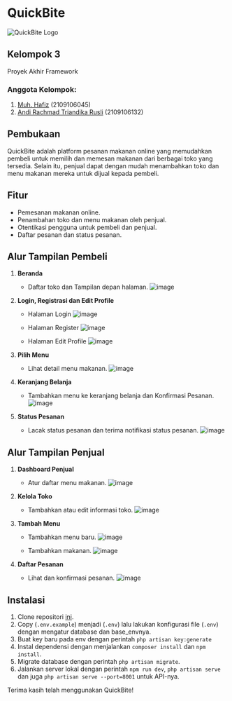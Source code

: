 # QuickBite

![QuickBite Logo](https://github.com/andirchmd/PA_Framework_QuickBite/assets/114181058/a28874a2-f756-4717-92d5-8de968effb4e)

## Kelompok 3

Proyek Akhir Framework
### Anggota Kelompok:
1. [Muh. Hafiz](https://github.com/Hafizz7) (2109106045)
2. [Andi Rachmad Triandika Rusli](https://github.com/andirchmd) (2109106132)

## Pembukaan

QuickBite adalah platform pesanan makanan online yang memudahkan pembeli untuk memilih dan memesan makanan dari berbagai toko yang tersedia. Selain itu, penjual dapat dengan mudah menambahkan toko dan menu makanan mereka untuk dijual kepada pembeli.

## Fitur

- Pemesanan makanan online.
- Penambahan toko dan menu makanan oleh penjual.
- Otentikasi pengguna untuk pembeli dan penjual.
- Daftar pesanan dan status pesanan.

## Alur Tampilan Pembeli

1. **Beranda**
   - Daftar toko dan Tampilan depan halaman.
     ![image](https://github.com/andirchmd/PA_Framework_QuickBite/assets/114181058/7270d653-57dd-439b-b5fc-76c2b213d682)

2. **Login, Registrasi dan Edit Profile**
   - Halaman Login
     ![image](https://github.com/andirchmd/PA_Framework_QuickBite/assets/114181058/33cd8baf-71a8-4560-be71-6f8972f2c000)

   - Halaman Register
     ![image](https://github.com/andirchmd/PA_Framework_QuickBite/assets/114181058/de0186f5-be96-4623-986a-8ea7143d5439)
     
   - Halaman Edit Profile
     ![image](https://github.com/andirchmd/PA_Framework_QuickBite/assets/114181058/b01e8af5-e155-4d15-9cc0-75ce9cb462f0)

3. **Pilih Menu**
   - Lihat detail menu makanan.
     ![image](https://github.com/andirchmd/PA_Framework_QuickBite/assets/114181058/ee344ef8-12d4-4f55-a339-9c4e564a0273)
     
4. **Keranjang Belanja**
   - Tambahkan menu ke keranjang belanja dan Konfirmasi Pesanan.
     ![image](https://github.com/andirchmd/PA_Framework_QuickBite/assets/114181058/82449d70-c49b-4ba4-beef-514cfd935c2a)

5. **Status Pesanan**
   - Lacak status pesanan dan terima notifikasi status pesanan.
     ![image](https://github.com/andirchmd/PA_Framework_QuickBite/assets/114181058/75e1764a-6143-4f71-880c-e5c6e6d93b75)

## Alur Tampilan Penjual

1. **Dashboard Penjual**
   - Atur daftar menu makanan.
     ![image](https://github.com/andirchmd/PA_Framework_QuickBite/assets/114181058/8e4ab6f0-0a90-4316-b957-34d9b7a1f2f2)


2. **Kelola Toko**
   - Tambahkan atau edit informasi toko.
     ![image](https://github.com/andirchmd/PA_Framework_QuickBite/assets/114181058/ef3814b7-f1f9-407d-b58b-c2cb2f5e997e)


3. **Tambah Menu**
   - Tambahkan menu baru.
     ![image](https://github.com/andirchmd/PA_Framework_QuickBite/assets/114181058/fb3bd554-1dd9-4750-a319-17a4caa59b7e)

   - Tambahkan makanan.
     ![image](https://github.com/andirchmd/PA_Framework_QuickBite/assets/114181058/02f7d659-c232-4230-b330-81bcfb1c1ece)

4. **Daftar Pesanan**
   - Lihat dan konfirmasi pesanan.
     ![image](https://github.com/andirchmd/PA_Framework_QuickBite/assets/114181058/36ad72b2-bbad-4e6e-9310-8058672656a2)

## Instalasi

1. Clone repositori [ini](https://github.com/Hafizz7/PA_Framework_QuickBite.git).
2. Copy (`.env.example`) menjadi (`.env`) lalu lakukan konfigurasi file (`.env`) dengan mengatur database dan base_envnya.
3. Buat key baru pada env dengan perintah `php artisan key:generate`
4. Instal dependensi dengan menjalankan `composer install` dan `npm install`.
5. Migrate database dengan perintah `php artisan migrate`.
6. Jalankan server lokal dengan perintah `npm run dev`, `php artisan serve` dan juga `php artisan serve --port=8001` untuk API-nya.

Terima kasih telah menggunakan QuickBite!
